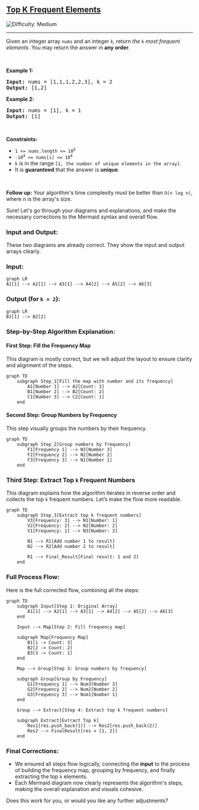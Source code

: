 <h2><a href="https://leetcode.com/problems/top-k-frequent-elements">Top K Frequent Elements</a></h2> <img src='https://img.shields.io/badge/Difficulty-Medium-orange' alt='Difficulty: Medium' /><hr><p>Given an integer array <code>nums</code> and an integer <code>k</code>, return <em>the</em> <code>k</code> <em>most frequent elements</em>. You may return the answer in <strong>any order</strong>.</p>

<p>&nbsp;</p>
<p><strong class="example">Example 1:</strong></p>
<pre><strong>Input:</strong> nums = [1,1,1,2,2,3], k = 2
<strong>Output:</strong> [1,2]
</pre><p><strong class="example">Example 2:</strong></p>
<pre><strong>Input:</strong> nums = [1], k = 1
<strong>Output:</strong> [1]
</pre>
<p>&nbsp;</p>
<p><strong>Constraints:</strong></p>

<ul>
	<li><code>1 &lt;= nums.length &lt;= 10<sup>5</sup></code></li>
	<li><code>-10<sup>4</sup> &lt;= nums[i] &lt;= 10<sup>4</sup></code></li>
	<li><code>k</code> is in the range <code>[1, the number of unique elements in the array]</code>.</li>
	<li>It is <strong>guaranteed</strong> that the answer is <strong>unique</strong>.</li>
</ul>

<p>&nbsp;</p>
<p><strong>Follow up:</strong> Your algorithm&#39;s time complexity must be better than <code>O(n log n)</code>, where n is the array&#39;s size.</p>





Sure! Let's go through your diagrams and explanations, and make the necessary corrections to the Mermaid syntax and overall flow.

### Input and Output:

These two diagrams are already correct. They show the input and output arrays clearly.

### Input:
```mermaid
graph LR
A1[1] --> A2[1] --> A3[1] --> A4[2] --> A5[2] --> A6[3]
```

### Output (for `k = 2`):
```mermaid
graph LR
B1[1] --> B2[2]
```

### Step-by-Step Algorithm Explanation:

#### First Step: Fill the Frequency Map

This diagram is mostly correct, but we will adjust the layout to ensure clarity and alignment of the steps.

```mermaid
graph TD
    subgraph Step_1[Fill the map with number and its frequency]
        A1[Number 1] --> A2[Count: 3]
        B1[Number 2] --> B2[Count: 2]
        C1[Number 3] --> C2[Count: 1]
    end
```

#### Second Step: Group Numbers by Frequency

This step visually groups the numbers by their frequency.

```mermaid
graph TD
    subgraph Step_2[Group numbers by frequency]
        F1[Frequency 1] --> N3[Number 3]
        F2[Frequency 2] --> N2[Number 2]
        F3[Frequency 3] --> N1[Number 1]
    end
```

### Third Step: Extract Top `k` Frequent Numbers

This diagram explains how the algorithm iterates in reverse order and collects the top `k` frequent numbers. Let’s make the flow more readable.

```mermaid
graph TD
    subgraph Step_3[Extract top k frequent numbers]
        V3[Frequency: 3] --> N1[Number: 1]
        V2[Frequency: 2] --> N2[Number: 2]
        V1[Frequency: 1] --> N3[Number: 3]

        N1 --> R1[Add number 1 to result]
        N2 --> R2[Add number 2 to result]
        
        R1 --> Final_Result[Final result: 1 and 2]
    end

```


### Full Process Flow:

Here is the full corrected flow, combining all the steps:

```mermaid
graph TD
    subgraph Input[Step 1: Original Array]
        A1[1] --> A2[1] --> A3[1] --> A4[2] --> A5[2] --> A6[3]
    end

    Input --> Map[Step 2: Fill frequency map]
    
    subgraph Map[Frequency Map]
        B1[1 -> Count: 3]
        B2[2 -> Count: 2]
        B3[3 -> Count: 1]
    end
    
    Map --> Group[Step 3: Group numbers by frequency]
    
    subgraph Group[Group by Frequency]
        G1[Frequency 1] --> Num3[Number 3]
        G2[Frequency 2] --> Num2[Number 2]
        G3[Frequency 3] --> Num1[Number 1]
    end
    
    Group --> Extract[Step 4: Extract top k frequent numbers]

    subgraph Extract[Extract Top k]
        Res1[res.push_back(1)] --> Res2[res.push_back(2)]
        Res2 --> FinalResult[res = [1, 2]]
    end
```

### Final Corrections:

- We ensured all steps flow logically, connecting the **input** to the process of building the frequency map, grouping by frequency, and finally extracting the top `k` elements.
- Each Mermaid diagram now clearly represents the algorithm's steps, making the overall explanation and visuals cohesive.

Does this work for you, or would you like any further adjustments?



